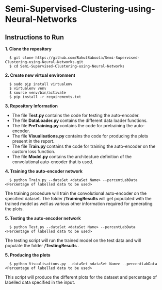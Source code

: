 # Semi-Supervised-Clustering-using-Neural-Networks

## Instructions to Run

**1. Clone the repository**
      
      $ git clone https://github.com/RahulBaboota/Semi-Supervised-Clustering-using-Neural-Networks.git
      $ cd Semi-Supervised-Clustering-using-Neural-Networks
      
**2. Create new virtual environment**

      $ sudo pip install virtualenv
      $ virtualenv venv
      $ source venv/bin/activate
      $ pip install -r requirements.txt
      
**3. Repository Information**

<ul>
    <li> The file <b> Test.py </b> contains the code for testing the auto-encoder. </li>
    <li> The file <b> DataLoader.py </b> contains the different data loader functions. </li>
    <li> The file <b> PreTraining.py </b> contains the code for pretraining the auto-encoder.</li>
    <li> The file <b> Visualisations.py </b> contains the code for producing the plots present in the report. </li>
    <li> The file <b> Train.py </b> contains the code for training the auto-encoder on the custom loss function. </li>
    <li> The file <b> Model.py </b> contains the architecture definition of the convolutional auto-encoder that is used.       </li>
</ul>

**4. Training the auto-encoder network**
      
      $ python Train.py --dataSet <dataSet Name> --percentLabData <Percentage of labelled data to be used>
      
The training procedure will train the convolutional auto-encoder on the specified dataset. The folder <b> /TrainingResults </b> will get populated with the trained model as well as various other information required for generating the plots.
  
**5. Testing the auto-encoder network**

      $ python Test.py --dataSet <dataSet Name> --percentLabData <Percentage of labelled data to be used>

The testing script will run the trained model on the test data and will populate the folder <b> /TestingResults </b>.

**5. Producing the plots**

      $ python Visualisations.py --dataSet <dataSet Name> --percentLabData <Percentage of labelled data to be used>

This script will produce the different plots for the dataset and percentage of labelled data specified in the input.

